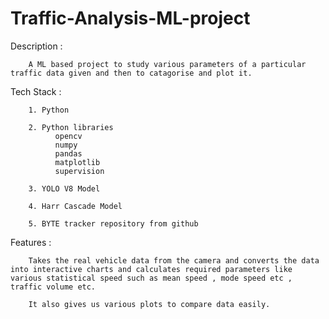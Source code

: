 # Traffic-Analysis-ML-project

Description :
        
        A ML based project to study various parameters of a particular traffic data given and then to catagorise and plot it.

Tech Stack :

        1. Python
  
        2. Python libraries 
              opencv
              numpy
              pandas
              matplotlib
              supervision
  
        3. YOLO V8 Model

        4. Harr Cascade Model
        
        5. BYTE tracker repository from github

Features : 

        Takes the real vehicle data from the camera and converts the data into interactive charts and calculates required parameters like various statistical speed such as mean speed , mode speed etc , traffic volume etc. 
         
        It also gives us various plots to compare data easily.
  
